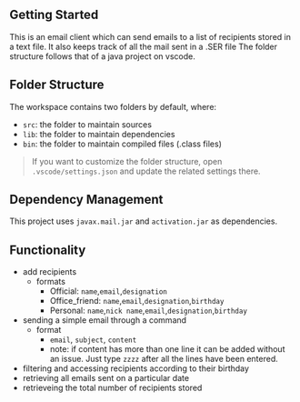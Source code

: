 ## Getting Started

This is an email client which can send emails to a list of recipients stored in a text file.
It also keeps track of all the mail sent in a .SER file
The folder structure follows that of a java project on vscode.

## Folder Structure

The workspace contains two folders by default, where:

- `src`: the folder to maintain sources
- `lib`: the folder to maintain dependencies
- `bin`: the folder to maintain compiled files (.class files)


> If you want to customize the folder structure, open `.vscode/settings.json` and update the related settings there.

## Dependency Management

This project uses `javax.mail.jar` and `activation.jar` as dependencies.

## Functionality
- add recipients
  - formats
    - Official: `name`,`email`,`designation`
    - Office_friend: `name`,`email`,`designation`,`birthday`
    - Personal: `name`,`nick name`,`email`,`designation`,`birthday`
- sending a simple email through a command
  - format
    - `email`, `subject`, `content`
    - note: if content has more than one line it can be added without an issue. Just type `zzzz` after all the lines have been entered.
- filtering and accessing recipients according to their birthday
- retrieving all emails sent on a particular date
- retrieveing the total number of recipients stored